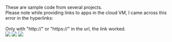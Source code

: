 These are sample code from several projects.<br/>
Please note while providing links to apps in the cloud VM, I came across this error in the hyperlinks:<br/><br/>
Only with "http://" or "https://" in the url, the link worked.<br/>
<img src="https://github.com/cliosight-software/images/blob/main/link_.png?raw=true"/>
<img src="https://github.com/cliosight-software/images/blob/main/link_err.png?raw=true"/>
<img src="https://github.com/cliosight-software/images/blob/main/link_err_url.png?raw=true"/>
